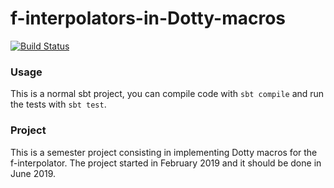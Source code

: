 # f-interpolators-in-Dotty-macros

[![Build Status](https://travis-ci.org/alemannosara/f-interpolators-in-Dotty-macros.svg?branch=master)](https://travis-ci.org/alemannosara/f-interpolators-in-Dotty-macros)

### Usage

This is a normal sbt project, you can compile code with `sbt compile` and run the tests
with `sbt test`.

### Project 

This is a semester project consisting in implementing Dotty macros for the f-interpolator. 
The project started in February 2019 and it should be done in June 2019. 
